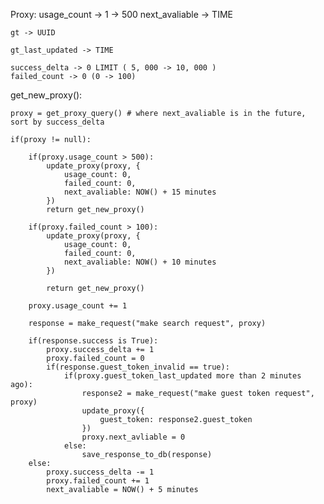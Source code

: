 Proxy:
	usage_count -> 1 -> 500 
	next_avaliable -> TIME	

    gt -> UUID

	gt_last_updated -> TIME	
	
    success_delta -> 0 LIMIT ( 5, 000 -> 10, 000 ) 
	failed_count -> 0 (0 -> 100) 


get_new_proxy():
    
    proxy = get_proxy_query() # where next_avaliable is in the future, sort by success_delta
    
    if(proxy != null):

        if(proxy.usage_count > 500):
            update_proxy(proxy, {
                usage_count: 0,
                failed_count: 0,
                next_avaliable: NOW() + 15 minutes
            })
            return get_new_proxy()

        if(proxy.failed_count > 100):
            update_proxy(proxy, {
                usage_count: 0,
                failed_count: 0,
                next_avaliable: NOW() + 10 minutes
            })

            return get_new_proxy()

        proxy.usage_count += 1

        response = make_request("make search request", proxy)

        if(response.success is True):
            proxy.success_delta += 1
            proxy.failed_count = 0
            if(response.guest_token_invalid == true):
                if(proxy.guest_token_last_updated more than 2 minutes ago):
                    response2 = make_request("make guest token request", proxy)
                    update_proxy({
                        guest_token: response2.guest_token
                    })
                    proxy.next_avliable = 0
                else:
                    save_response_to_db(response)
        else:
            proxy.success_delta -= 1
            proxy.failed_count += 1
            next_avaliable = NOW() + 5 minutes      
